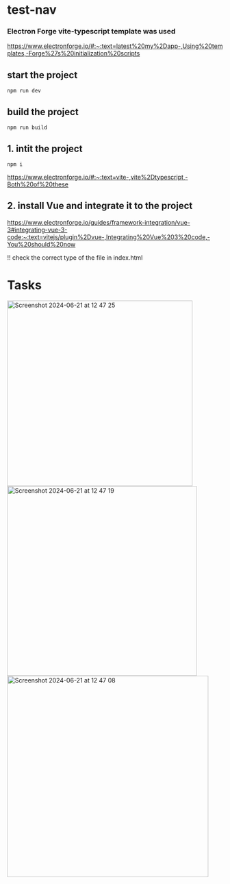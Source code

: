 # test-nav

### Electron Forge vite-typescript template was used
https://www.electronforge.io/#:~:text=latest%20my%2Dapp-,Using%20templates,-Forge%27s%20initialization%20scripts

## start the project
``` 
npm run dev
```
## build the project 
```
npm run build
```

## 1. intit the project 
```
npm i
```

https://www.electronforge.io/#:~:text=vite-,vite%2Dtypescript,-Both%20of%20these

## 2. install Vue and integrate it to the project
https://www.electronforge.io/guides/framework-integration/vue-3#integrating-vue-3-code:~:text=vitejs/plugin%2Dvue-,Integrating%20Vue%203%20code,-You%20should%20now

!! check the correct type of the file in index.html 
<script type="module" src="/src/renderer.ts"></script>


# Tasks

<img width="433" alt="Screenshot 2024-06-21 at 12 47 25" src="https://github.com/IuriiKyrylovskyi/test-nav/assets/65412895/03c848de-b0fe-41c5-9d88-8d3e7a5f5ebf">

<img width="443" alt="Screenshot 2024-06-21 at 12 47 19" src="https://github.com/IuriiKyrylovskyi/test-nav/assets/65412895/25f59631-d8a8-4867-9ee8-0098c195b25a">

<img width="470" alt="Screenshot 2024-06-21 at 12 47 08" src="https://github.com/IuriiKyrylovskyi/test-nav/assets/65412895/990c4f0f-01d1-4fca-a3b4-0f0cfc366068">
